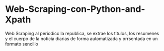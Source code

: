 # Web-Scraping-con-Python-and-Xpath
Web Scraping al periodico la republica, se extrae los titulos, los resumenes y el cuerpo de la noticia diarias de forma automatizada y prrsentada en un formato sencillo
